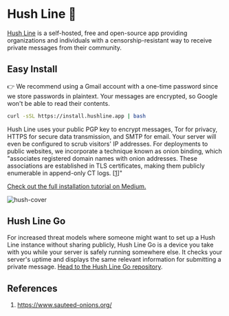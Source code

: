 # Hush Line 🤫

[Hush Line](https://hushline.app) is a self-hosted, free and open-source app providing organizations and individuals with a censorship-resistant way to receive private messages from their community.

## Easy Install

👉 We recommend using a Gmail account with a one-time password since we store passwords in plaintext.
Your messages are encrypted, so Google won't be able to read their contents.

```bash
curl -sSL https://install.hushline.app | bash
```

Hush Line uses your public PGP key to encrypt messages, Tor for privacy, HTTPS for secure data transmission, and SMTP for email. Your server will even be configured to scrub visitors' IP addresses. For deployments to public websites, we incorporate a technique known as onion binding, which "associates registered domain names with onion addresses. These associations are established in TLS certificates, making them publicly enumerable in append-only CT logs. &#91;[1](#references)&#93;"

[Check out the full installation tutorial on Medium.](https://scidsg.medium.com/installing-and-configuring-hush-line-on-a-raspberry-pi-daefc3865020)

![hush-cover](https://github.com/scidsg/hush-line/assets/28545431/204f5d03-2454-4c49-8c5a-a91d3de3f81f)

## Hush Line Go

For increased threat models where someone might want to set up a Hush Line instance without sharing publicly, Hush Line Go is a device you take with you while your server is safely running somewhere else. It checks your server's uptime and displays the same relevant information for submitting a private message. [Head to the Hush Line Go repository](https://github.com/scidsg/hush-line-go/tree/main).

## References

1. https://www.sauteed-onions.org/
